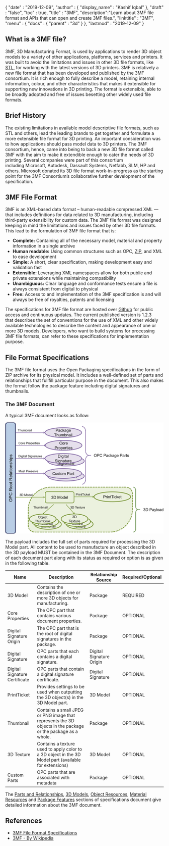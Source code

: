 {
  "date" : "2019-12-09",
  "author" : {
    "display_name" : "Kashif Iqbal"
  },
  "draft" : "false",
  "toc" : true,
  "title" : "3MF",
  "description":"Learn about 3MF file format and APIs that can open and create 3MF files.",
  "linktitle" : "3MF",
  "menu" : {
    "docs" : {
      "parent" : "3d"
    }
  },
  "lastmod" : "2019-12-09"
}

## What is a 3MF file?

3MF, 3D Manufacturing Format, is used by applications to render 3D object models to a variety of other applications, platforms, services and printers. It was built to avoid the limitations and issues in other 3D file formats, like [STL](/cad/stl/), for working with the latest versions of 3D printers. 3MF is relatively a new file format that has been developed and published by the 3MF consortium. It is rich enough to fully describe a model, retaining internal information, colour, and other characteristics that makes it extensible for supporting new innovations in 3D printing. The format is extensible, able to be broadly adopted and free of issues besetting other widely used file formats.

## Brief History ##

The existing limitations in available model descriptive file formats, such as STL and others, lead the leading brands to get together and formulate a more extensible file format for 3D printing. An important consideration was to how applications should pass model data to 3D printers. The 3MF consortium, hence, came into being to back a new 3D file format called 3MF with the aim to make it extendible enough to cater the needs of 3D printing. Several companies were part of this consortium including Microsoft, Autodesk, Dassault Systems, Netfabb, SLM, HP and others. Microsoft donated its 3D file format work-in-progress as the starting point for the 3MF Consortium’s collaborative further development of the specification.

## **3MF** File Format ##

3MF is an XML-based data format – human-readable compressed XML — that includes definitions for data related to 3D manufacturing, including third-party extensibility for custom data. The 3MF file format was designed keeping in mind the limitations and issues faced by other 3D file formats. This lead to the formulation of 3MF file format that is:

* **Complete:** Containing all of the necessary model, material and property information in a single archive
* **Human readable:** Using common structures such as OPC, [ZIP](/compression/zip/), and XML to ease development
* **Simple:** A short, clear specification, making development easy and validation fast
* **Extensible:** Leveraging XML namespaces allow for both public and private extensions while maintaining compatibility
* **Unambiguous:** Clear language and conformance tests ensure a file is always consistent from digital to physical
* **Free:** Access to and implementation of the 3MF specification is and will always be free of royalties, patents and licensing

The specifications for 3MF file format are hosted over [Github](https://github.com/3MFConsortium/spec_core/blob/master/3MF%20Core%20Specification.md) for public access and continuous updates. The current published version is 1.2.3 that describes the set of conventions for the use of XML and other widely available technologies to describe the content and appearance of one or more 3D models. Developers, who want to build systems for processing 3MF file formats, can refer to these specifications for implementation purpose.

## File Format Specifications ##

The 3MF file format uses the Open Packaging specifications in the form of ZIP archive for its physical model. It includes a well-defined set of parts and relationships that fullfill particular purpose in the document. This also makes the format follow the package feature including digital signatures and thumbnails.

### The 3MF Document ###

A typical 3MF document looks as follow:

![3MF Document Structure](https://github.com/3MFConsortium/spec_core/raw/master/images/figure_2-1.png "3MF Document Structure")

The payload includes the full set of parts required for processing the 3D Model part. All content to be used to manufacture an object described in the 3D payload MUST be contained in the 3MF Document. The description of each document part along with its status as required or option is as given in the following table.


|**Name**|**Description**|**Relationship Source**|**Required/Optional**
--- | --- | --- | ---
|3D Model|Contains the description of one or more 3D objects for manufacturing.|Package|REQUIRED
|Core Properties|The OPC part that contains various document properties.|Package|OPTIONAL
|Digital Signature Origin|The OPC part that is the root of digital signatures in the package.|Package|OPTIONAL
|Digital Signature|OPC parts that each contains a digital signature.|Digital Signature Origin|OPTIONAL
|Digital Signature Certificate|OPC parts that contain a digital signature certificate.|Digital Signature|OPTIONAL
|PrintTicket|Provides settings to be used when outputting the 3D object(s) in the 3D Model part.|3D Model|OPTIONAL
|Thumbnail|Contains a small JPEG or PNG image that represents the 3D objects in the package or the package as a whole.|Package|OPTIONAL
|3D Texture|Contains a texture used to apply color to a 3D object in the 3D Model part (available for extensions)|3D Model|OPTIONAL
|Custom Parts|OPC parts that are associated with metadata|Package|OPTIONAL

 The [Parts and Relationships](https://github.com/3MFConsortium/spec_core/blob/master/3MF%20Core%20Specification.md#chapter-2-parts-and-relationships), [3D Models](https://github.com/3MFConsortium/spec_core/blob/master/3MF%20Core%20Specification.md#chapter-3-3d-models), [Object Resources](https://github.com/3MFConsortium/spec_core/blob/master/3MF%20Core%20Specification.md#chapter-4-object-resources), [Material Resources](https://github.com/3MFConsortium/spec_core/blob/master/3MF%20Core%20Specification.md#chapter-5-material-resources) and [Package Features](https://github.com/3MFConsortium/spec_core/blob/master/3MF%20Core%20Specification.md#chapter-6-3mf-document-package-features) sections of specifications document give detailed information about the 3MF document.

## References ##

* [3MF File Format Specifications](https://github.com/3MFConsortium/spec_core)
* [3MF - By Wikipedia](https://en.wikipedia.org/wiki/3D_Manufacturing_Format)
